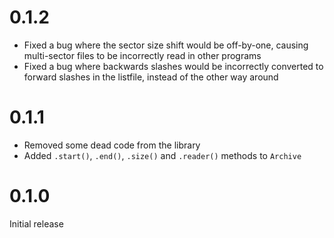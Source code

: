 # 0.1.2

* Fixed a bug where the sector size shift would be off-by-one, causing multi-sector files to be incorrectly read in other programs
* Fixed a bug where backwards slashes would be incorrectly converted to forward slashes in the listfile, instead of the other way around


# 0.1.1

* Removed some dead code from the library
* Added `.start()`, `.end()`, `.size()` and `.reader()` methods to `Archive` 

# 0.1.0

Initial release
